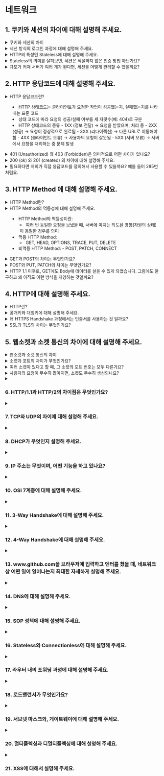 # 네트워크

## 1. 쿠키와 세션의 차이에 대해 설명해 주세요.

<details> 
  <summary>쿠키와 세션의 차이</summary>

- 쿠키와 세션을 사용하는 이유: HTTP 프로토콜의 특성인 Connectionless(비연결성)과 Stateless(비상태성)을 보완하기 위해
- 쿠키:
  - 클라이언트(브라우저)에 key-value 쌍으로 저장되는 데이터 파일
  - 유효 시간(expiration)까지 유지되며, 브라우저가 닫혀도 남을 수 있음
  - 서버가 응답 헤더에 Set-Cookie를 내려주면 브라우저가 저장 후 이후 요청마다 Cookie 헤더에 포함해서 보냄
  1. 서버가 클라이언트로부터 요청을 받았을 때, 클라이언트에 관한 정보를 토대로 쿠키를 구성
  2. 서버는 클라이언트에게 보내는 응답 header에 쿠키를 담아서 보냄
  3. 클라이언트가 응답을 받으면, 브라우저는 쿠키를 클라이언트 PC에 저장
- 세션: - 클라이언트 정보를 서버에 저장하고, 클라이언트에게는 식별자(session ID)만 전달 → 브라우저에는 세션 쿠키로 저장 - 클라이언트 요청 시 session ID를 서버로 보내고, 서버는 해당 ID를 키로 세션 저장소에서 상태를 조회하여 응답 1. 서버가 클라이언트 요청을 받으면, 세션 저장소에 클라이언트 상태 정보를 저장하고 이를 식별할 session ID를 생성 2. 서버는 클라이언트에게 보내는 응답 header에 session ID가 포함된 세션 쿠키를 담아서 보냄 3. 브라우저는 세션 쿠키를 저장하고, 이후 요청마다 Cookie 헤더에 session ID를 포함 → 서버는 세션 저장소에서 해당 ID를 키로 상태를 조회 후 응답
</details>

<details>
  <summary>세션 방식의 로그인 과정에 대해 설명해 주세요.</summary>

1.  사용자가 ID와 PW를 입력해 로그인 요청
2.  서버가 계정 정보를 검증
3.  검증 성공 시, 서버는 세션 저장소에 사용자 상태를 저장하고 session ID를 생성
4.  session ID를 Set-Cookie 헤더로 브라우저에 전달 → 브라우저는 세션 쿠키로 저장
5.  이후 데이터 요청 시 브라우저가 session ID 쿠키를 전송 → 서버는 세션 저장소에서 상태를 조회 후 응답

- 세션 방식 로그인의 장점
  - 쿠키가 담긴 HTTP 요청이 중간에 노출되더라도 쿠키 자체에는 유의미한 값을 가지고 있지 않음
- 세션 방식 로그인의 단점
  - 유저들의 세션에 대한 정보를 저장할 공간이 필요
  - 멀티 디바이스/브라우저 환경 관리가 복잡함
  - 세션 하이재킹 공격에 취약
  - 서버 확장 시 세션 동기화 문제 발생
- 토큰 기반 로그인과의 차이점: - 세션 로그인 방식은 session ID만 실어서 보내면 되기 때문에 트래픽을 토큰보다 적게 사용 - 모든 인증 정보를 서버에서 관리하기 때문에 보안 측면에서 더 유리 - 세션 불일치 문제 발생 가능성이 높고, 확장성이 낮으며, 세션 데이터의 양이 많아지만 서버의 부담이 증가
</details>

<details>
  <summary>HTTP의 특성인 Stateless에 대해 설명해 주세요.</summary>

- Stateless(비상태성)이란 요청 간 상태를 기억하지 않는다는 것을 의미
- 클라이언트에 보낸 정보를 서버에 저장(유지)하지 않고, 서버는 요청만 보고 처리하고 응답을 반환, 이전 요청이 어떤 상태였는지 기억하지 않음
- 수평 확장에 있어서 유리한 방법
</details>

<details>
  <summary>Stateless의 의미를 살펴보면, 세션은 적절하지 않은 인증 방법 아닌가요?</summary>

- Stateless는 HTTP 프로토콜(Application Layer Protocol)의 성질일 뿐이고, 세션은 애플리케이션 레벨에서 상태를 관리하는 정상적인 방식
- 요구사항에 따라 다른 인증 방법을 사용할 수는 있지만, 실제 서비스는 권한에 대한 상태 정보가 필요하기 때문에 세션이 적절하지 않은 인증 방법인 것은 아님
</details>

<details>
  <summary>규모가 커져 서버가 여러 개가 된다면, 세션을 어떻게 관리할 수 있을까요?</summary>

- 세션을 각 서버 메모리에 저장했을 때, 세션 불일치 문제가 발생할 수 있다.
- 해결 방법 - Sticky Session 방식 - 로드밸런서가 항상 동일한 사용자의 요청을 같은 서버로 보내도록 고정 - 특정 서버에 트래픽이 몰릴 위험성이 있고, 서버 다운 시 세션 유실 → 안정성 낮음 - Session 공유 저장소 방식 - 세션 정보를 Redis, Memcached, DB 등 공유 저장소에 두는 방식 - 모든 서버가 같은 저장소에서 session ID를 조회하므로 확장성, 안정성 확보 - 네트워크 I/O나 인프라 비용에 대한 부담 발생
</details>

## 2. HTTP 응답코드에 대해 설명해 주세요.

<details>
  <summary>HTTP 응답코드란?

- HTTP 상태코드는 클라이언트가 요청한 작업이 성공했는지, 실패했는지를 나타내는 표준 코드
- 상태 코드에 따라 요청의 성공/실패 여부를 세 자릿수(예: 404)로 구분
- HTTP 상태코드의 종류 - 1XX (정보 전달) → 요청을 받았으며, 처리 중 - 2XX (성공) → 요청이 정상적으로 완료됨 - 3XX (리다이렉션) → 다른 URL로 이동해야 함 - 4XX (클라이언트 오류) → 사용자의 요청이 잘못됨 - 5XX (서버 오류) → 서버에서 요청을 처리하는 중 문제 발생
</summary>
</details>

<details>
  <summary>401 (Unauthorized) 와 403 (Forbidden)은 의미적으로 어떤 차이가 있나요?</summary>

- 401 (Unauthorized)
  - 상태: 자격 증명(토큰/쿠키)가 없거나 잘못된 경우
  - 예시: 사용자가 로그인되지 않은 경우
- 403 (Forbidden) - 상태: 요청을 이해했지만 권한 부족으로 거절된 경우 - 예시: 사용자가 권한이 없는 요청을 하는 경우
</details>

<details>
  <summary>200 (ok) 와 201 (created) 의 차이에 대해 설명해 주세요.</summary>

- 200 (ok)
  - 상태: 요청을 서버가 성공적으로 처리한 경우
  - 예시: 조회/갱신 결과를 반환해주는 경우
- 201 (created) - 상태: 새 리소스가 생성되었음을 의미 - 예시: 새로운 Entity가 생성되는 POST 요청에 대한 응답인 경우
</details>

<details>
  <summary>필요하다면 저희가 직접 응답코드를 정의해서 사용할 수 있을까요? 예를 들어 285번 처럼요. </summary>

- 직접 응답코드를 정의하는 것이 불가능하지는 않지만, 표준을 따르지 않으면 클라이언트가 해석하기 어렵고 예상치 못한 문제를 일으킬 수 있음
- HTTP 상태 코드는 RFC 2616에 정의되어 있음, 서버와 클라이언트 간의 통신 규약
- 대신 응답으로는 표준 상태 코드를 내려주고, 응답 본문에 추가적인 커스텀 정보를 담아 전달하는 것이 좋음

</details>

## 3. HTTP Method 에 대해 설명해 주세요.

<details>
  <summary> HTTP Method란?
  </summary>

- HTTP Method: 클라이언트가 자원(Resource)에 대해 수행하려는 동작의 의도를 나타냄
- HTTP Method의 종류 - POST: 요청 데이터 처리, 주로 새로운 등록에 사용 - GET: 리소스 조회 - PATCH: 리소스 부분 변경 - PUT: 리소스 전체 변경(대체), 해당 리소스가 없으면 생성 - DELETE: 특정 리소스를 삭제 - HEAD: GET과 동일하지만, 응답 본문을 포함하지 않음 - OPTIONS: 대상 리소스에 대한 통신 가능 옵션을 설명 - CONNECT: 대상 자원으로 식별되는 서버에 대한 터널을 설정 - TRACE: 대상 리소스에 대한 경로를 따라 메시지 루프백(loop-back) 테스트를 수행
</details>

<details>
  <summary>HTTP Method의 멱등성에 대해 설명해 주세요.

- HTTP Method의 멱등성이란:
  - 여러 번 동일한 요청을 보냈을 때, 서버에 미치는 의도된 영향(자원의 상태)이 동일한 경우를 의미
- 멱등 HTTP Method:
  - GET, HEAD, OPTIONS, TRACE, PUT, DELETE
- 비멱등 HTTP Method: - POST, PATCH, CONNECT
  </summary>
</details>

<details>
  <summary>GET과 POST의 차이는 무엇인가요?
  </summary>

- GET:
  - 리소스의 변화를 일으키지 않는 순수 조회 목적
  - 멱등성(Idempotent)을 가지고 있음
  - 데이터를 URL 쿼리스트링에 포함해서 전달 (예: 페이지네이션, 검색 파라미터)
  - 캐시 가능(Cacheable): 브라우저/프록시에서 응답을 캐싱 가능
- POST: - 리소스를 생성하거나 서버 상태를 변화시키는 요청 - 멱등성이 없음 → 같은 요청을 여러 번 보내면 리소스가 중복 생성될 수 있음, 캐시 불가능 - 데이터를 HTTP Body에 담아 전달 (JSON, Form 등)
</details>

<details>
  <summary>POST와 PUT, PATCH의 차이는 무엇인가요?
  </summary>

- POST:
  - 주로 새로운 리소스를 생성하거나, 특정 동작(Action)을 실행하는 데 사용
  - 멱등성이 없음 (예: 같은 결제 요청 2번 → 중복 결제 발생 가능)
- PUT:
  - 리소스를 전체 교체하는 요청
  - 멱등성을 가짐 → 같은 PUT 요청을 여러 번 보내도 결과가 동일
  - 요청 Body에 해당 리소스 전체를 담아야 함 (없는 필드는 null/초기화될 수 있음)
- PATCH: - 리소스를 부분 수정하는 요청 - 멱등성이 보장되지 않을 수도 있음 - 변경할 속성만 Body에 담아서 전달
</details>

<details>
  <summary>HTTP 1.1 이후로, GET에도 Body에 데이터를 실을 수 있게 되었습니다. 그럼에도 불구하고 왜 아직도 이런 방식을 지양하는 것일까요?
  </summary>

- HTTP 표준 준수: HTTP/1.1 표준(RFC 7231)에 따르면, GET 요청은 요청 본문을 포함할 수는 있으나 그 의미는 정의되지 않음
- 캐싱 문제 발생: GET 요청은 캐시될 수 있어야 하는데, 본문을 포함한 GET 요청은 캐시 일관성을 유지하기 어려움
- 안정성과 멱등성: GET 요청은 안전하고 멱등적이어야 함, 본문을 포함하는 GET 요청은 이러한 GET Method의 특성을 깨트릴 수 있음
- 클라이언트와 서버의 지원 부족: 많은 HTTP 클라이언트 라이브러리 및 서버 프레임워크는 GET 요청의 본문을 지원하지 않거나 무시
- 표준 툴 및 라이브러리 호환성: 많은 개발 도구와 라이브러리는 GET 요청에 본문이 없다는 가정을 하고 설계되어 있기 때문에, 호환성 문제 발생 가능

</details>

## 4. HTTP에 대해 설명해 주세요.

<details>
  <summary> HTTP란?
  </summary>

- 웹에서 클라이언트(브라우저)와 서버 간 데이터를 주고받기 위한 애플리케이션 계층 프로토콜
- 다양한 종류의 멀티미디어(html, css, javascript, png, gif, mp4)를 전송할 수 있도록 설계됨
- 일반적으로 TCP/IP 통신 프로토콜 기반으로 동작함
- HTTP 통신은 클라이언트와 서버로 나뉘어진 구조를 가짐
- HTTP의 특징:
  - Stateless: 각 요청은 독립적으로 처리, 이전 요청 상태를 기억하지 않음
  - Connectionless: 요청-응답 후 연결 종료
- HTTP 통신과 Socket 통신의 차이
![alt text](hy1.png) - HTTP 통신: - 클라이언트가 요청을 보내면 서버는 해당 요청에 대한 응답을 보내고 연결 종료 - 데이터 연결 시점엠나 연결이 이루어짐, 리소스가 절약됨 - 주로 웹 브라우저와 웹 서버 간의 통신에 사용 - Socket 통신: - 클라이언트와 서버가 지속적으로 연결을 유지하며 양방향으로 데이터를 주고받음 - 실시간 데이터 전송이 필요한 경우 주로 사용 - 리소스 소모가 크지만 실시간 통신에 유리함
</details>

<details>
  <summary>공개키와 대칭키에 대해 설명해 주세요.
  </summary>

- **대칭키 암호화**
  ![alt text](hy2.png)
  - 암호화/복호화에 동일한 키(대칭키)를 사용하는 방식
  - 암호화/복호화 속도가 빠르고 효율적
  - 단점: 키 분배 문제, 키 교환 시 유출의 위험이 있음
  - 예: AES, DES, 3DES, RC4 알고리즘 등
- **공개키(비대칭키) 암호화**
  ![alt text](hy3.png)
  - 공개키(public key)와 개인키(private key) 쌍을 사용
  - 모두에게 공유되는 공개키로 암호화 → 자신만 가지는 개인키로 복호화
  - 단점: 대칭키보다 연산이 느림
  - 예: RSA, ECC, Diffie-Hellman 알고리즘 등
- 실제 HTTPS에서는 **두 방식을 혼합해 사용**: - 세션 키 교환: - 공개키 방식 사용 - HTTPS 연결 시작 시, 클라이언트(브라우저)와 서버가 TLS Handshake 수행 - Diffie-Hellman(ECDH/ECDHE) 교환을 통해 세션 키 교환 - 데이터 통신: - 대칭키 방식 사용 - 세션 키가 공유된 후에는, 속도/효율성을 고려해 이후의 데이터 통신은 모두 AES 같은 대칭키 알고리즘으로 암호화
</details>

<details>
  <summary>왜 HTTPS Handshake 과정에서는 인증서를 사용하는 것 일까요?
  </summary>

- HTTPS 연결 과정

  > 1. 클라이언트(주로 웹 브라우저)가 "https://"로 시작하는 URL을 서버에게 요청한다.
  > 2. 서버는 공개키와 CA(인증 기관) 정보가 담긴 인증서를 클라이언트에게 전송한다.
  > 3. 클라이언트는 인증 기관의 공개키로 인증서의 유효성을 검증한다. (서버 신뢰성 확인)
  > 4. 클라이언트는 서버의 공개키를 사용해 무작위의 세션키를 생성한다.
  > 5. 세션키를 서버의 공개키로 암호화하여 서버에 전송한다.
  > 6. 서버는 받은 세션키를 자신의 개인키로 복호화하고, 세션키를 사용해서 연결을 설정한다.
  > 7. 클라이언트와 서버가 각자의 세션키로 데이터를 암호화/복호화하여 주고 받는다.

- HTTPS Handshake에서 인증서를 사용하는 이유 - **서버 신뢰성 보장**: 인증서를 통해 서버가 신뢰할 수 있는 주체임을 보장. 없으면 중간자 공격(Man-in-the-Middle, MITM)에 취약할 수 있음.
- **스니핑(Sniffing) 방지**: 네트워크 중간에서 트래픽을 도청하는 공격에 대비. 암호화된 세션 키를 사용하므로 중간에서 내용을 알아낼 수 없음.
- **데이터 변조 방지**: 공개키는 인증서 안에 포함되고, 인증서는 CA의 전자서명으로 보호됨 → 공격자가 키를 변조하지 못하도록 보장.
- **피싱(Phishing) 방지**: 인증서에 기록된 도메인·조직 정보를 통해 가짜 사이트가 진짜인 척하는 피싱을 차단.
</details>

<details>
  <summary>SSL과 TLS의 차이는 무엇인가요?
  </summary>

- SSL과 TLS 모두 서버, 애플리케이션, 사용자 및 시스템 간의 데이터를 암호화하는 보안 통신 프로토콜
- 네트워크를 통해 연결된 두 당사자를 인증하고 데이터를 안전하게 교환할 수 있게 해줌.
- **SSL (Secure Sockets Layer)**
  - 초창기 넷스케이프에서 개발된 암호화 프로토콜
  - 여러 버전(SSL 2.0, 3.0)이 있었으나 현재는 보안 취약점으로 인해 더 이상 사용되지 않음
  - 메시지 무결성을 보장하기 위해 MAC(Message Authentication Code) 기반 인증 사용
  - TLS로 완전히 대체된 상태
- **TLS (Transport Layer Security)** - SSL을 기반으로 발전한 차세대 표준 프로토콜 - 현재 HTTPS에서 사용하는 보안 계층 (TLS 1.2, TLS 1.3이 주류) - 보다 안전한 핸드셰이크 과정을 제공 (Diffie-Hellman 기반 키 교환, 전방위 보안 PFS 지원) - 일부 취약 알고리즘을 제거해 보안 강화 - 메시지 인증에 HMAC(Hash-based MAC) 사용
</details>

## 5. 웹소켓과 소켓 통신의 차이에 대해 설명해 주세요.

<details>
  <summary>웹소켓과 소켓 통신의 차이
  </summary>

- **소켓(Socket)**
  - 네트워크 통신의 출발점, 용프로그램은 소켓을 통하여 통신망으로 데이터를 송수신하게 됨
  - 즉, 응용 프로그램에서 TCP/IP를 이용하는 인터페이스 역할
  - 일반적으로 5-Tuple로 정의됨 `(프로토콜, 로컬 IP, 로컬 Port, 원격 IP, 원격 Port)`
  - **TCP 소켓**
    - 연결 지향적. 양방향으로 바이트 스트림을 전송함
    - 3-way Handshake로 세션 수립
    - 데이터 무결성 보장: 패킷 손실이나 손상 시 재전송
    - 데이터 순서 보장: 송신한 순서대로 데이터가 도착하도록 보장
    - 재전송/흐름제어로 인해 오버헤드 발생
  - **UDP 소켓**
    - 비연결 지향적인 소켓. 빠르고 단순하지만 순서/신뢰성 보장이 없음
    - 실시간 멀티미디어 정보 처리를 위해 사용 (예: 게임, 스트리밍, DNS 쿼리 등)
- **웹소켓(WebSocket)**
  - HTTP 프로토콜 위에 실시간 양방향 통신 기능을 추가한 프로토콜
  - HTTP 프로토콜을 업그레이드(Upgrade 헤더)하여 동작함
  - 전환 이후에는 양방향 통신이 가능 → 클라이언트/서버가 실시간으로 메시지를 주고받음
  - 특징:
    - HTTP나 HTTPS 위에서 동작하도록 설계되었음, 80/443 포트 사용
    - 서버 푸시, 실시간 알림, 채팅, 주식 시세 서비스에 최적화 되어있음
- **소켓과 웹소켓의 차이** - 프로토콜: - 소켓은 4계층에 위치하여 동작 - 웹소켓은 HTTP에 기반하므로 7계층에서 동작 - 데이터 전송: - 소켓은 바이트 스트림(TCP) 또는 데이터그램(UDP) - 웹소켓은 프레임 단위(텍스트, 바이너리 등 구조화된 메시지) - 방화벽: - 소켓은 새로운 TCP 포트를 열어야 하는 경우가 많음 - 웹소켓은 80/443 포트를 활용
</details>

<details>
  <summary>소켓과 포트의 차이가 무엇인가요?</summary>

- **포트(Port)**
  - 네트워크에서 특정 소프트웨어에 데이터를 전달하기 위한 통신 채널을 식별하는 번호
  - 포트 번호를 통해 하나의 IP를 가진 장치 내에서 프로세스를 구분할 수 있음
  - 포트의 종류 (범위: 0 ~ 65535)
    - Well-known Port: 0 ~ 1023
    - Registered Port: 1024 ~ 49151
    - Dynamic Port: 49152 ~ 65535
- **소켓(Socket)**
  ![alt text](hy4.png)
  - 실제 네트워크 연결을 위한 통신 엔드포인트
  - IP와 Port를 결합하여 소켓을 생성, 특정 IP의 특정 Port로 통신 세션을 설정하고 데이터를 송수신하는 데 사용

</details>

<details>
  <summary>여러 소켓이 있다고 할 때, 그 소켓의 포트 번호는 모두 다른가요?
  </summary>

- **서버 측 소켓**
  - 클라이언트의 접속을 대기하는 소켓
  - 일반적으로 특정 IP 주소와 포트 번호에 바인딩되며, 이 포트 번호는 해당 서버에서 고유해야 한다
- **클라이언트 소켓**
  - 서버에 연결을 요청하는 소켓
  - 포트를 사용하지만, 이 포트 번호는 임시적으로 할당되며 동적/사설 동적/사설 포트 범위(49152-65535) 내에서 사용된다.
- **여러 소켓의 포트 번호가 같은 경우** - 다중 클라이언트 연결: 서버 소켓은 동일한 포트 번호에서 여러 클라이언트의 연결을 수락할 수 있다. 이 경우 서버는 포트 번호가 동일하지만, 각 클라이언트와의 연결은 소켓의 IP 주소와 소스 포트 번호가 달라 식별 가능 - 소켓 옵션: SO_REUSEADDR와 같은 소켓 옵션을 사용하면, 동일한 포트 번호를 여러 소켓에서 재사용할 수 있다. 주로 서버 소프트웨어가 재시작될 때 이전 소켓이 완전히 종료되지 않은 상태에서도 포트를 재사용할 수 있게 해준다.
</details>

<details>
  <summary>사용자의 요청이 무수히 많아지면, 소켓도 무수히 생성되나요?
  </summary>

- **TCP**
  - 이론적으로는 클라이언트가 요청할 때마다 커널이 연결 소켓을 생성.
  - 따라서 동시 접속 수 = 연결 소켓 수. 하지만 현실적으로 OS 자원의 한계 때문에 무한히 생성되는 것은 불가능하다.
- **UDP**
  - 비연결 지향이므로, 요청이 많아도 소켓을 새로 생성하지 않는다.
  - 하나의 소켓이 바인딩된 포트에서 여러 클라이언트의 패킷을 동시에 수신 가능하다.

</details>

<details>
  <summary><h3>6. HTTP/1.1과 HTTP/2의 차이점은 무엇인가요?</h3></summary>
<ul>
<li> HOL Blocking 에 대해 설명해 주세요.</li>
<li> HTTP/3.0의 주요 특징에 대해 설명해 주세요.</li>
</ul>
</details>

<details>
  <summary><h3>7. TCP와 UDP의 차이에 대해 설명해 주세요.</h3></summary>
<ul>
<li> Checksum이 무엇인가요?</li>
<li> TCP와 UDP 중 어느 프로토콜이 Checksum을 수행할까요?</li>
<li> 그렇다면, Checksum을 통해 오류를 정정할 수 있나요? </li>
<li> TCP가 신뢰성을 보장하는 방법에 대해 설명해 주세요.</li>
<li> TCP의 혼잡 제어 처리 방법에 대해 설명해 주세요.</li>
<li> 왜 HTTP는 TCP를 사용하나요?</li>
<li> 그렇다면, 왜 HTTP/3 에서는 UDP를 사용하나요? 위에서 언급한 UDP의 문제가 해결되었나요?</li>
<li> 그런데, 브라우저는 어떤 서버가 TCP를 쓰는지 UDP를 쓰는지 어떻게 알 수 있나요?</li>
<li> 본인이 새로운 통신 프로토콜을 TCP나 UDP를 사용해서 구현한다고 하면, 어떤 기준으로 프로토콜을 선택하시겠어요?</li>
</ul>
</details>

<details>
  <summary><h3>8. DHCP가 무엇인지 설명해 주세요.</h3></summary>
<ul>
<li> DHCP는 몇 계층 프로토콜인가요? </li>
<li> DHCP는 어떻게 동작하나요?</li>
<li> DHCP에서 UDP를 사용하는 이유가 무엇인가요?</li>
<li> DHCP에서, IP 주소 말고 추가로 제공해주는 정보가 있나요?</li>
<li> DHCP의 유효기간은 얼마나 긴가요?</li>
</ul>
</details>

<details>
  <summary><h3>9. IP 주소는 무엇이며, 어떤 기능을 하고 있나요?</h3></summary>
<ul>
<li> IPv6는 IPv4의 주소 고갈 문제를 해결하기 위해 만들어졌지만, 아직도 수많은 기기가 IPv4를 사용하고 있습니다. 고갈 문제를 어떻게 해결할 수 있을까요?</li>
<li> IPv4와 IPv6의 차이에 대해 설명해 주세요.</li>
<li> 수많은 사람들이 유동 IP를 사용하고 있지만, 수많은 공유기에서는 고정 주소를 제공하는 기능이 이미 존재합니다. 어떻게 가능한 걸까요?</li>
<li> IPv4를 사용하는 장비와 IPv6를 사용하는 같은 네트워크 내에서 통신이 가능한가요? 가능하다면 어떤 방법을 사용하나요? </li>
<li> IP가 송신자와 수신자를 정확하게 전송되는 것을 보장해 주나요?</li>
<li> IPv4에서 수행하는 Checksum과 TCP에서 수행하는 Checksum은 어떤 차이가 있나요?</li>
<li> TTL(Hop Limit)이란 무엇인가요? </li>
<li> IP 주소와 MAC 주소의 차이에 대해 설명해 주세요.</li>
</ul>
</details>

<details>
  <summary><h3>10. OSI 7계층에 대해 설명해 주세요.</h3></summary>
<ul>
<li> Transport Layer와, Network Layer의 차이에 대해 설명해 주세요.</li>
<li> L3 Switch와 Router의 차이에 대해 설명해 주세요.</li>
<li> 각 Layer는 패킷을 어떻게 명칭하나요? 예를 들어, Transport Layer의 경우 Segment라 부릅니다.</li>
<li> 각각의 Header의 Packing Order에 대해 설명해 주세요.</li>
<li> ARP에 대해 설명해 주세요.</li>
</ul>
</details>

<details>
  <summary><h3>11. 3-Way Handshake에 대해 설명해 주세요.</h3></summary>
<ul>
<li> ACK, SYN 같은 정보는 어떻게 전달하는 것 일까요?</li>
<li> 2-Way Handshaking 를 하지않는 이유에 대해 설명해 주세요.</li>
<li> 두 호스트가 동시에 연결을 시도하면, 연결이 가능한가요? 가능하다면 어떻게 통신 연결을 수행하나요?</li>
<li> SYN Flooding 에 대해 설명해 주세요.</li>
<li> 위 질문과 모순될 수 있지만, 3-Way Handshake의 속도 문제 때문에 이동 수를 줄이는 0-RTT 기법을 많이 적용하고 있습니다. 어떤 방식으로 가능한 걸까요?</li>
</ul>
</details>

<details>
  <summary><h3>12. 4-Way Handshake에 대해 설명해 주세요.</h3></summary>
<ul>
<li> 패킷이 4-way handshake 목적인지 어떻게 파악할 수 있을까요?</li>
<li> 빨리 끊어야 할 경우엔, (즉, 4-way Handshake를 할 여유가 없다면) 어떻게 종료할 수 있을까요?</li>
<li> 4-Way Handshake 과정에서 중간에 한쪽 네트워크가 강제로 종료된다면, 반대쪽은 이를 어떻게 인식할 수 있을까요?</li>
<li> 왜 종료 후에 바로 끝나지 않고, TIME_WAIT 상태로 대기하는 것 일까요? </li>
</ul>
</details>

<details>
  <summary><h3>13. www.github.com을 브라우저에 입력하고 엔터를 쳤을 때, 네트워크 상 어떤 일이 일어나는지 최대한 자세하게 설명해 주세요.</h3></summary>
<ul>
<li> DNS 쿼리를 통해 얻어진 IP는 어디를 가리키고 있나요?</li>
<li> Web Server와 Web Application Server의 차이에 대해 설명해 주세요. </li>
<li> URL, URI, URN은 어떤 차이가 있나요? </li>
</ul>
</details>

<details>
  <summary><h3>14. DNS에 대해 설명해 주세요.</h3></summary>
<ul>
<li> DNS는 몇 계층 프로토콜인가요? </li>
<li> UDP와 TCP 중 어떤 것을 사용하나요?</li>
<li> DNS Recursive Query, Iterative Query가 무엇인가요?</li>
<li> DNS 쿼리 과정에서 손실이 발생한다면, 어떻게 처리하나요?</li>
<li> 캐싱된 DNS 쿼리가 잘못 될 수도 있습니다. 이 경우, 어떻게 에러를 보정할 수 있나요?</li>
<li> DNS 레코드 타입 중 A, CNAME, AAAA의 차이에 대해서 설명해주세요.</li>
<li> hosts 파일은 어떤 역할을 하나요? DNS와 비교하였을 때 어떤 것이 우선순위가 더 높나요?</li>
</ul>
</details>

<details>
  <summary><h3>15. SOP 정책에 대해 설명해 주세요.</h3></summary>
<ul>
<li> CORS 정책이 무엇인가요?</li>
<li> Preflight에 대해 설명해 주세요.</li>
</ul>
</details>

<details>
  <summary><h3>16. Stateless와 Connectionless에 대해 설명해 주세요.</h3></summary>
<ul>
<li> 왜 HTTP는 Stateless 구조를 채택하고 있을까요?</li>
<li> Connectionless의 논리대로면 성능이 되게 좋지 않을 것으로 보이는데, 해결 방법이 있을까요?</li>
<li> TCP의 keep-alive와 HTTP의 keep-alive의 차이는 무엇인가요?</li>
</ul>
</details>

<details>
  <summary><h3>17. 라우터 내의 포워딩 과정에 대해 설명해 주세요.</h3></summary>
<ul>
<li> 라우팅과 포워딩의 차이는 무엇인가요?</li>
<li> 라우팅 알고리즘에 대해 설명해 주세요.</li>
<li> 포워딩 테이블의 구조에 대해 설명해 주세요.</li>
</ul>
</details>

<details>
  <summary><h3>18. 로드밸런서가 무엇인가요?</h3></summary>
<ul>
<li> L4 로드밸런서와, L7 로드밸런서의 차이에 대해 설명해 주세요.</li>
<li> 로드밸런서 알고리즘에 대해 설명해 주세요.</li>
<li> 로드밸런싱 대상이 되는 장치중 일부 장치가 문제가 생겨 접속이 불가능하다고 가정해 봅시다. 이 경우, 로드밸런서가 해당 장비로 요청을 보내지 않도록 하려면 어떻게 해야 할까요?</li>
<li> 로드밸런서 장치를 사용하지 않고, DNS를 활용해서 유사하게 로드밸런싱을 하는 방법에 대해 설명해 주세요.</li>
</ul>
</details>

<details>
  <summary><h3>19. 서브넷 마스크와, 게이트웨이에 대해 설명해 주세요.</h3></summary>
<ul>
<li> NAT에 대해 설명해 주세요. </li>
<li> 서브넷 마스크의 표현 방식에 대해 설명해 주세요.</li>
<li> 그렇다면, 255.0.255.0 같은 꼴의 서브넷 마스크도 가능한가요?</li>
</ul>
</details>

<details>
  <summary><h3>20. 멀티플렉싱과 디멀티플렉싱에 대해 설명해 주세요.</h3></summary>
<ul>
<li> 디멀티플렉싱의 과정에 대해 설명해 주세요.</li>
</ul>
</details>

<details>
  <summary><h3>21. XSS에 대해서 설명해 주세요.</h3></summary>
<ul>
<li> CSRF랑 XSS는 어떤 차이가 있나요?</li>
<li> XSS는 프론트엔드에서만 막을 수 있나요?</li>
</ul>
</details>
